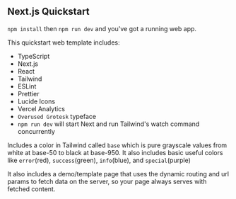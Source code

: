 ## Next.js Quickstart

`npm install` then `npm run dev` and you've got a running web app.

This quickstart web template includes:

- TypeScript
- Next.js
- React
- Tailwind
- ESLint
- Prettier
- Lucide Icons
- Vercel Analytics
- `Overused Grotesk` typeface
- `npm run dev` will start Next and run Tailwind's watch command concurrently

Includes a color in Tailwind called `base` which is pure grayscale values from white at base-50 to black at base-950.
It also includes basic useful colors like `error`(red), `success`(green), `info`(blue), and `special`(purple)

It also includes a demo/template page that uses the dynamic routing and url params to fetch data on the server, so your page always serves with fetched content.
